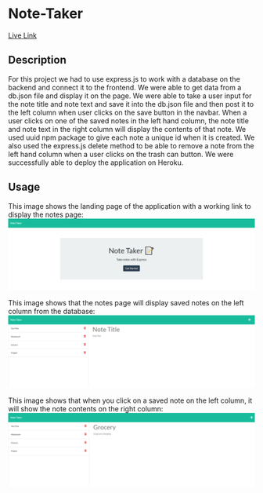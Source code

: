 # Note-Taker
[Live Link](https://powerful-crag-77355.herokuapp.com/)

## Description

For this project we had to use express.js to work with a database on the backend and connect it to the frontend. We were able to get data from a db.json file and display it on the page. We were able to take a user input for the note title and note text and save it into the db.json file and then post it to the left column when user clicks on the save button in the navbar. When a user clicks on one of the saved notes in the left hand column, the note title and note text in the right column will display the contents of that note. We used uuid npm package to give each note a unique id when it is created. We also used the express.js delete method to be able to remove a note from the left hand column when a user clicks on the trash can button. We were successfully able to deploy the application on Heroku.

## Usage
This image shows the landing page of the application with a working link to display the notes page:
![alt text](./public/assets/images/powerful-crag-77355.herokuapp.com_.png)

This image shows that the notes page will display saved notes on the left column from the database:
![alt text](./public/assets/images/powerful-crag-77355.herokuapp.com_notes.png)

This image shows that when you click on a saved note on the left column, it will show the note contents on the right column:
![alt text](./public/assets/images/powerful-crag-77355.herokuapp.com_notes%20(1).png)
